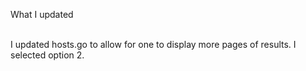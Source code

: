 <p> What I updated <br><br>

I updated hosts.go to allow for one to display more pages of results. I selected option 2. </p>